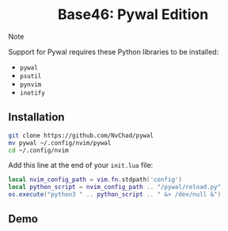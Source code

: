 <h1 align="center">Base46: Pywal Edition</h1>

> [!NOTE]
> Support for Pywal requires these Python libraries to be installed:
> - `pywal`
> - `psutil`
> - `pynvim`
> - `inotify`

## Installation
```bash
git clone https://github.com/NvChad/pywal
mv pywal ~/.config/nvim/pywal
cd ~/.config/nvim
```
Add this line at the end of your `init.lua` file:
```lua
local nvim_config_path = vim.fn.stdpath('config')
local python_script = nvim_config_path .. "/pywal/reload.py"
os.execute("python3 " .. python_script .. " &> /dev/null &")
```

## Demo

